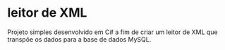 # leitor de XML

Projeto simples desenvolvido em C# a fim de criar um leitor de XML que transpõe os dados para a base de dados MySQL.
